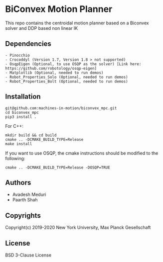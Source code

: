 # BiConvex Motion Planner

This repo contains the centroidal motion planner based on a Biconvex solver and DDP based non linear IK

## Dependencies
```
- Pinocchio
- Crocoddyl (Version 1.7, Version 1.8 > not supported)
- OsqpEigen (Optional, to use OSQP as the solver) [Link here: https://github.com/robotology/osqp-eigen]
- Matplotlib (Optional, needed to run demos)
- Robot_Properties_Solo (Optional, needed to run demos)
- Robot_Properties_Bolt (Optional, needed to run demos)
```
## Installation
```
git@github.com:machines-in-motion/biconvex_mpc.git
cd biconvex_mpc
pip3 install .
```

For C++:

```
mkdir build && cd build
cmake .. -DCMAKE_BUILD_TYPE=Release
make install
```

If you want to use OSQP, the cmake instructions should be modified to the following:

```
cmake .. -DCMAKE_BUILD_TYPE=Release -DOSQP=TRUE
```


## Authors
- Avadesh Meduri
- Paarth Shah

## Copyrights

Copyright(c) 2019-2020 New York University, Max Planck Gesellschaft

## License

BSD 3-Clause License

